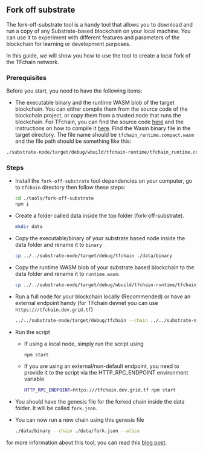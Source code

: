 ## Fork off substrate

The fork-off-substrate tool is a handy tool that allows you to download and run a copy of any Substrate-based blockchain on your local machine. You can use it to experiment with different features and parameters of the blockchain for learning or development purposes.

In this guide, we will show you how to use the tool to create a local fork of the TFchain network.

### Prerequisites
Before you start, you need to have the following items:

- The executable binary and the runtime WASM blob of the target blockchain. You can either compile them from the source code of the blockchain project, or copy them from a trusted node that runs the blockchain. For TFchain, you can find the source code [here](https://github.com/threefoldtech/tfchain) and the instructions on how to compile it [here](https://github.com/threefoldtech/tfchain/tree/development/docs/development). Find the Wasm binary file in the target directory. The file name should be `tfchain_runtime.compact.wasm` and the file path should be something like this:

```bash
./substrate-node/target/debug/wbuild/tfchain-runtime/tfchain_runtime.compact.wasm
```

### Steps
- Install the `fork-off-substrate` tool dependencies on your computer, go to `tfchain` directory then follow these steps:
    ```bash
    cd ./tools/fork-off-substrate
    npm i
    ```
- Create a folder called data inside the top folder (fork-off-substrate).
    ```bash
    mkdir data
    ```
- Copy the executable/binary of your substrate based node inside the data folder and rename it to `binary`
    ```bash
    cp ../../substrate-node/target/debug/tfchain ./data/binary
    ```
- Copy the runtime WASM blob of your substrate based blockchain to the data folder and rename it to `runtime.wasm`.
    ```bash
    cp ../../substrate-node/target/debug/wbuild/tfchain-runtime/tfchain_runtime.compact.wasm ./data/runtime.wasm
    ```
- Run a full node for your blockchain locally (Recommended) or have an external endpoint handy (for TFchain devnet you can use `https:///tfchain.dev.grid.tf`)
    ```bash
    ../../substrate-node/target/debug/tfchain --chain ../../substrate-node/chainspecs/dev/chainSpecRaw.json --ws-external --rpc-methods Unsafe
    ```
- Run the script

    - If using a local node, simply run the script using
        ```bash
        npm start
        ```

    - If you are using an external/non-default endpoint, you need to provide it to the script via the HTTP_RPC_ENDPOINT environment variable
        ```bash
        HTTP_RPC_ENDPOINT=https:///tfchain.dev.grid.tf npm start
        ```
- You should have the genesis file for the forked chain inside the data folder. It will be called `fork.json`.
- You can now run a new chain using this genesis file
    ```bash
    ./data/binary --chain ./data/fork.json --alice
    ```

for more information about this tool, you can read this [blog post](https://mudit.blog/fork-substrate-blockchain/).